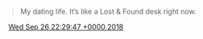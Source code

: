 > My dating life\. It’s like a Lost &amp; Found desk right now\.

<img src="../../media/tweet.ico" width="12" /> [Wed Sep 26 22:29:47 +0000 2018](https://twitter.com/DromerDenker/status/1045078004127485959)